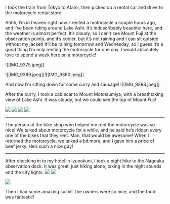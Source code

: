 I took the train from Tokyo to Atami, then picked up a rental car and drive to the motorcycle rental store. 

Ahhh, I’m in heaven right now. I rented a motorcycle a couple hours ago, and I’ve been riding around Lake Ashi. It’s indescribably beautiful here, and the weather is almost perfect. It’s cloudy, so I can’t see Mount Fuji at the observation points, and it’s cooler, but it’s not raining and I can sit outside without my jacket! It’ll be raining tomorrow and Wednesday, so I guess it’s a good thing I’m only renting the motorcycle for one day. I would absolutely love to spend a week here on a motorcycle! 

![[IMG_9375.jpeg]]

![[IMG_9369.jpeg]]![[IMG_9360.jpeg]]

And now I’m sitting down for some curry and sausage!
![[IMG_9383.jpeg]]

After the curry, I took a cablecar to Mount Mototsumiya, with a breathtaking view of Lake Ashi. It was cloudy, but we could see the top of Mount Fuji!

![](../../../docs/images/IMG_9385.jpeg)
![](../../../docs/images/IMG_9388.jpeg)
![](../../../docs/images/IMG_9395.jpeg)
![](../../../docs/images/IMG_9399.jpeg)

---

The person at the bike shop who helped me rent the motorcycle was so nice! We talked about motorcycle for a while, and he said he’s ridden every one of the bikes that they rent. Man, that would be awesome! When I returned the motorcycle, we talked a bit more, and I gave him a price of beef jerky. He’s such a nice guy!

---

After checking in to my hotel in Izunokuni, I took a night hike to the Nagoaka observation deck. It was great, just hiking alone, taking in the night sounds and the city lights. 
![](../../../docs/images/IMG_9412.jpeg)
![](../../../docs/images/IMG_9411.jpeg)

![](../../../docs/images/IMG_9410.jpeg)

Then I had some amazing sushi! The owners were so nice, and the food was fantastic! 